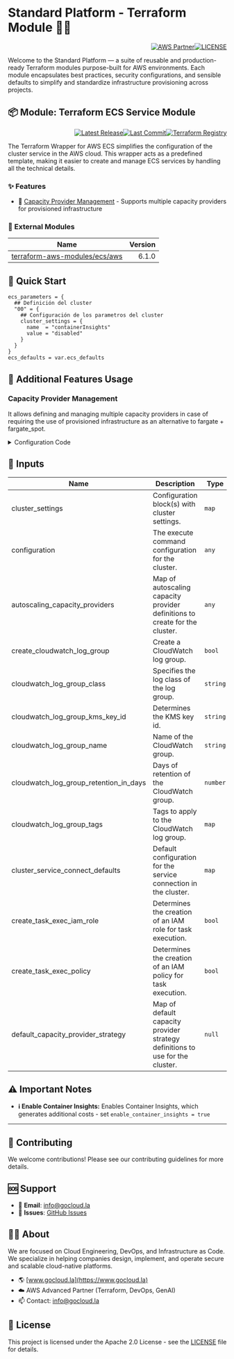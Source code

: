 # Standard Platform - Terraform Module 🚀🚀
<p align="right"><a href="https://partners.amazonaws.com/partners/0018a00001hHve4AAC/GoCloud"><img src="https://img.shields.io/badge/AWS%20Partner-Advanced-orange?style=for-the-badge&logo=amazonaws&logoColor=white" alt="AWS Partner"/></a><a href="LICENSE"><img src="https://img.shields.io/badge/License-Apache%202.0-green?style=for-the-badge&logo=apache&logoColor=white" alt="LICENSE"/></a></p>

Welcome to the Standard Platform — a suite of reusable and production-ready Terraform modules purpose-built for AWS environments.
Each module encapsulates best practices, security configurations, and sensible defaults to simplify and standardize infrastructure provisioning across projects.

## 📦 Module: Terraform ECS Service Module
<p align="right"><a href="https://github.com/gocloudLa/terraform-aws-wrapper-ecs/releases/latest"><img src="https://img.shields.io/github/v/release/gocloudLa/terraform-aws-wrapper-ecs.svg?style=for-the-badge" alt="Latest Release"/></a><a href=""><img src="https://img.shields.io/github/last-commit/gocloudLa/terraform-aws-wrapper-ecs.svg?style=for-the-badge" alt="Last Commit"/></a><a href="https://registry.terraform.io/modules/gocloudLa/wrapper-ecs/aws"><img src="https://img.shields.io/badge/Terraform-Registry-7B42BC?style=for-the-badge&logo=terraform&logoColor=white" alt="Terraform Registry"/></a></p>
The Terraform Wrapper for AWS ECS simplifies the configuration of the cluster service in the AWS cloud. This wrapper acts as a predefined template, making it easier to create and manage ECS services by handling all the technical details.

### ✨ Features

- 🏢 [Capacity Provider Management](#capacity-provider-management) - Supports multiple capacity providers for provisioned infrastructure



### 🔗 External Modules
| Name | Version |
|------|------:|
| <a href="https://github.com/terraform-aws-modules/terraform-aws-ecs" target="_blank">terraform-aws-modules/ecs/aws</a> | 6.1.0 |



## 🚀 Quick Start
```hcl
ecs_parameters = {
  ## Definición del cluster
  "00" = {
    ## Configuración de los parametros del cluster
    cluster_settings = {
      name  = "containerInsights"
      value = "disabled"
    }
  }
}
ecs_defaults = var.ecs_defaults
```


## 🔧 Additional Features Usage

### Capacity Provider Management
It allows defining and managing multiple capacity providers in case of requiring the use of provisioned infrastructure as an alternative to fargate + fargate_spot.


<details><summary>Configuration Code</summary>

```hcl
ecs_parameters = {
    "00" = {
      cluster_settings = [{
        name  = "containerInsights"
        value = "disabled"
      }]

      default_capacity_provider_strategy = {
        FARGATE = {
          weight = 50
        }
        FARGATE_SPOT = {
          weight = 50
        }
      }
      autoscaling_capacity_providers = {}

      # Disable Cloudwatch
      # create_cloudwatch_log_group = false # Default: true
      # cluster_configuration = { execute_command_configuration = { logging = "DEFAULT" } }

      # Cloudwatch: retention
      # cloudwatch_log_group_retention_in_days = 14
    }
  }
```


</details>




## 📑 Inputs
| Name                                   | Description                                                                   | Type     | Default                                                           | Required |
| -------------------------------------- | ----------------------------------------------------------------------------- | -------- | ----------------------------------------------------------------- | -------- |
| cluster_settings                       | Configuration block(s) with cluster settings.                                 | `map`    | ```{ "name": "containerInsights", "value": "disabled" }```        | no       |
| configuration                          | The execute command configuration for the cluster.                            | `any`    | ```{ execute_command_configuration = { logging = "DEFAULT" } }``` | no       |
| autoscaling_capacity_providers         | Map of autoscaling capacity provider definitions to create for the cluster.   | `any`    | ```{}```                                                          | no       |
| create_cloudwatch_log_group            | Create a CloudWatch log group.                                                | `bool`   | `true`                                                            | no       |
| cloudwatch_log_group_class             | Specifies the log class of the log group.                                     | `string` | `null`                                                            | no       |
| cloudwatch_log_group_kms_key_id        | Determines the KMS key id.                                                    | `string` | `null`                                                            | no       |
| cloudwatch_log_group_name              | Name of the CloudWatch group.                                                 | `string` | `null`                                                            | no       |
| cloudwatch_log_group_retention_in_days | Days of retention of the CloudWatch group.                                    | `number` | `14`                                                              | no       |
| cloudwatch_log_group_tags              | Tags to apply to the CloudWatch log group.                                    | `map`    | ```{}```                                                          | no       |
| cluster_service_connect_defaults       | Default configuration for the service connection in the cluster.              | `map`    | ```{}```                                                          | no       |
| create_task_exec_iam_role              | Determines the creation of an IAM role for task execution.                    | `bool`   | `false`                                                           | no       |
| create_task_exec_policy                | Determines the creation of an IAM policy for task execution.                  | `bool`   | `false`                                                           | no       |
| default_capacity_provider_strategy     | Map of default capacity provider strategy definitions to use for the cluster. | `null`   | `{ FARGATE = { weight = 0 } })`                                   | no       |







## ⚠️ Important Notes
- **ℹ️ Enable Container Insights:** Enables Container Insights, which generates additional costs - set `enable_container_insights = true`



---

## 🤝 Contributing
We welcome contributions! Please see our contributing guidelines for more details.

## 🆘 Support
- 📧 **Email**: info@gocloud.la
- 🐛 **Issues**: [GitHub Issues](https://github.com/gocloudLa/issues)

## 🧑‍💻 About
We are focused on Cloud Engineering, DevOps, and Infrastructure as Code.
We specialize in helping companies design, implement, and operate secure and scalable cloud-native platforms.
- 🌎 [www.gocloud.la](https://www.gocloud.la)
- ☁️ AWS Advanced Partner (Terraform, DevOps, GenAI)
- 📫 Contact: info@gocloud.la

## 📄 License
This project is licensed under the Apache 2.0 License - see the [LICENSE](LICENSE) file for details. 